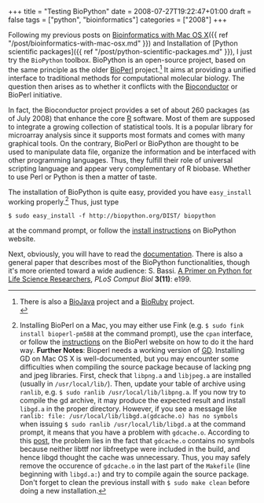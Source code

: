 +++
title = "Testing BioPython"
date = 2008-07-27T19:22:47+01:00
draft = false
tags = ["python", "bioinformatics"]
categories = ["2008"]
+++

Following my previous posts on [Bioinformatics with Mac OS X]({{ ref "/post/bioinformatics-with-mac-osx.md" }}) and Installation of [Python scientific packages]({{ ref "/post/python-scientific-packages.md" }}), I just try the `BioPython` toolbox. BioPython is an open-source project, based on the same principle as the older [BioPerl][BioPerl] project.[^1] It aims at providing a unified interface to traditional methods for computational molecular biology. The question then arises as to whether it conflicts with the [Bioconductor][Bioconductor] or BioPerl initiative.

<!--more-->

In fact, the Bioconductor project provides a set of about 260 packages (as of July 2008) that enhance the core [R][R] software. Most of them are supposed to integrate a growing collection of statistical tools. It is a popular library for microarray analysis since it supports most formats and comes with many graphical tools. On the contrary, BioPerl or BioPython are thought to be used to manipulate data file, organize the information and be interfaced with other programming languages. Thus, they fulfill their role of universal scripting language and appear very complementary of R biobase. Whether to use Perl or Python is then a matter of taste.

The installation of BioPython is quite easy, provided you have `easy_install` working properly.[^2] Thus, just type

```
$ sudo easy_install -f http://biopython.org/DIST/ biopython
```

at the command prompt, or follow the [install instructions][install instructions] on BioPython
website.

Next, obviously, you will have to read the [documentation][documentation]. There is also a general paper that describes most of the BioPython functionalities, though it's more oriented toward a wide audience: S. Bassi. [A Primer on Python for Life Science Researchers], *PLoS Comput Biol* **3(11)**: e199.

[^1]: There is also a <a href="http://biojava.org/">BioJava</a> project and a <a href="http://sciruby.codeforpeople.com/sr.cgi/BioRuby">BioRuby</a> project.<br />

[^2]: Installing BioPerl on a Mac, you may either use Fink (e.g. `$ sudo fink install bioperl-pm588` at the command prompt), use the `cpan` interface, or follow the <a href="http://www.bioperl.org/wiki/Installing_Bioperl_for_Unix">instructions</a> on the BioPerl website on how to do it the hard way. **Further Notes**: Bioperl needs a working version of <a href="http://www.boutell.com/gd/">GD</a>. Installing GD on Mac OS X is well-documented, but you may encounter some difficulties when compiling the source package because of lacking png and jpeg libraries. First, check that `libpng.a` and `libjpeg.a` are installed (usually in `/usr/local/lib/`). Then, update your table of archive using
`ranlib`, e.g. `$ sudo ranlib /usr/local/lib/libpng.a`. If you now try to compile the gd archive, it may produce the expected result and install `libgd.a` in the proper directory. However, if you see a message like `ranlib: file: /usr/local/lib/libgd.a(gdcache.o) has no
symbols` when issuing `$ sudo ranlib /usr/local/lib/libgd.a` at the command prompt, it means that you have a problem with `gdcache.o`. According to this <a href="http://osdir.com/ml/ntop.devel/2004-05/msg00034.html">post</a>, the problem lies in the fact that `gdcache.o` contains no symbols because neither libttf nor libfreetype were included in the build, and hence libgd thought the cache was unnecessary. Thus, you may safely remove the occurence of `gdcache.o` in the last part of the `Makefile` (line beginning with `libgd.a:`) and try to compile again the source package. Don't forget to clean the previous install with `$ sudo make clean` before doing a new installation.


[Bioinformatics with Mac OS X]: /2008/06/15/bioinformatics-with-mac-osx.html
[Python scientifical packages]: /2008/07/02/python-scientific-packages.html
[BioPerl]: http://www.bioperl.org/
[Bioconductor]: http://www.bioconductor.org
[R]: http://www.r-project.org
[install instructions]: http://biopython.org/wiki/Download
[documentation]: http://biopython.org/wiki/Documentation
[A Primer on Python for Life Science Researchers]: http://www.ploscompbiol.org/article/info:doi%2F10.1371%2Fjournal.pcbi.0030199
